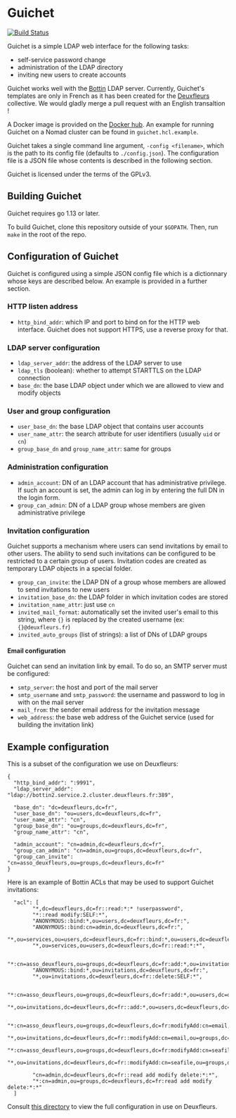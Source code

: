 # Guichet

[![Build Status](https://drone.deuxfleurs.fr/api/badges/Deuxfleurs/guichet/status.svg)](https://drone.deuxfleurs.fr/Deuxfleurs/guichet)

Guichet is a simple LDAP web interface for the following tasks:

- self-service password change
- administration of the LDAP directory
- inviting new users to create accounts

Guichet works well with the [Bottin](https://bottin.eu) LDAP server.
Currently, Guichet's templates are only in French as it has been created for
the [Deuxfleurs](https://deuxfleurs.fr) collective.
We would gladly merge a pull request with an English transaltion !

A Docker image is provided on the [Docker hub](https://hub.docker.com/r/lxpz/guichet_amd64).
An example for running Guichet on a Nomad cluster can be found in `guichet.hcl.example`.

Guichet takes a single command line argument, `-config <filename>`, which is the
path to its config file (defaults to `./config.json`).
The configuration file is a JSON file whose contents is described in the following section.

Guichet is licensed under the terms of the GPLv3.


## Building Guichet

Guichet requires go 1.13 or later.

To build Guichet, clone this repository outside of your `$GOPATH`.
Then, run `make` in the root of the repo.


## Configuration of Guichet

Guichet is configured using a simple JSON config file which is a dictionnary whose keys
are described below. An example is provided in a further section.

### HTTP listen address

- `http_bind_addr`: which IP and port to bind on for the HTTP web interface. Guichet does not support HTTPS, use a reverse proxy for that.

### LDAP server configuration

- `ldap_server_addr`: the address of the LDAP server to use
- `ldap_tls` (boolean): whether to attempt STARTTLS on the LDAP connection
- `base_dn`: the base LDAP object under which we are allowed to view and modify objects

### User and group configuration

- `user_base_dn`: the base LDAP object that contains user accounts
- `user_name_attr`: the search attribute for user identifiers (usually `uid` or `cn`)
- `group_base_dn` and `group_name_attr`: same for groups

### Administration configuration

- `admin_account`: DN of an LDAP account that has administrative privilege. If such an account is set, the admin can log in by entering the full DN in the login form.
- `group_can_admin`: DN of a LDAP group whose members are given administrative privilege

### Invitation configuration

Guichet supports a mechanism where users can send invitations by email to other users.
The ability to send such invitations can be configured to be restricted to a certain group of users.
Invitation codes are created as temporary LDAP objects in a special folder.

- `group_can_invite`: the LDAP DN of a group whose members are allowed to send invitations to new users
- `invitation_base_dn`: the LDAP folder in which invitation codes are stored
- `invitation_name_attr`: just use `cn`
- `invited_mail_format`: automatically set the invited user's email to this string, where `{}` is replaced by the created username (ex: `{}@deuxfleurs.fr`)
- `invited_auto_groups` (list of strings): a list of DNs of LDAP groups

#### Email configuration

Guichet can send an invitation link by email. To do so, an SMTP server must be configured:

- `smtp_server`: the host and port of the mail server
- `smtp_username` and `smtp_password`: the username and password to log in with on the mail server
- `mail_from`: the sender email address for the invitation message
- `web_address`: the base web address of the Guichet service (used for building the invitation link)

## Example configuration

This is a subset of the configuration we use on Deuxfleurs:

```
{
  "http_bind_addr": ":9991",
  "ldap_server_addr": "ldap://bottin2.service.2.cluster.deuxfleurs.fr:389",

  "base_dn": "dc=deuxfleurs,dc=fr",
  "user_base_dn": "ou=users,dc=deuxfleurs,dc=fr",
  "user_name_attr": "cn",
  "group_base_dn": "ou=groups,dc=deuxfleurs,dc=fr",
  "group_name_attr": "cn",

  "admin_account": "cn=admin,dc=deuxfleurs,dc=fr",
  "group_can_admin": "cn=admin,ou=groups,dc=deuxfleurs,dc=fr",
  "group_can_invite": "cn=asso_deuxfleurs,ou=groups,dc=deuxfleurs,dc=fr"
}
```

Here is an example of Bottin ACLs that may be used to support Guichet invitations:

```
  "acl": [
		"*,dc=deuxfleurs,dc=fr::read:*:* !userpassword",
		"*::read modify:SELF:*",
		"ANONYMOUS::bind:*,ou=users,dc=deuxfleurs,dc=fr:",
		"ANONYMOUS::bind:cn=admin,dc=deuxfleurs,dc=fr:",
		"*,ou=services,ou=users,dc=deuxfleurs,dc=fr::bind:*,ou=users,dc=deuxfleurs,dc=fr:*",
		"*,ou=services,ou=users,dc=deuxfleurs,dc=fr::read:*:*",

		"*:cn=asso_deuxfleurs,ou=groups,dc=deuxfleurs,dc=fr:add:*,ou=invitations,dc=deuxfleurs,dc=fr:*",
		"ANONYMOUS::bind:*,ou=invitations,dc=deuxfleurs,dc=fr:",
		"*,ou=invitations,dc=deuxfleurs,dc=fr::delete:SELF:*",

		"*:cn=asso_deuxfleurs,ou=groups,dc=deuxfleurs,dc=fr:add:*,ou=users,dc=deuxfleurs,dc=fr:*",
		"*,ou=invitations,dc=deuxfleurs,dc=fr::add:*,ou=users,dc=deuxfleurs,dc=fr:*",

		"*:cn=asso_deuxfleurs,ou=groups,dc=deuxfleurs,dc=fr:modifyAdd:cn=email,ou=groups,dc=deuxfleurs,dc=fr:*",
		"*,ou=invitations,dc=deuxfleurs,dc=fr::modifyAdd:cn=email,ou=groups,dc=deuxfleurs,dc=fr:*",
		"*:cn=asso_deuxfleurs,ou=groups,dc=deuxfleurs,dc=fr:modifyAdd:cn=seafile,ou=groups,dc=deuxfleurs,dc=fr:*",
		"*,ou=invitations,dc=deuxfleurs,dc=fr::modifyAdd:cn=seafile,ou=groups,dc=deuxfleurs,dc=fr:*",

		"cn=admin,dc=deuxfleurs,dc=fr::read add modify delete:*:*",
		"*:cn=admin,ou=groups,dc=deuxfleurs,dc=fr:read add modify delete:*:*"
  ]
```

Consult [this directory](https://git.deuxfleurs.fr/Deuxfleurs/deuxfleurs.fr/src/branch/master/consul/configuration/directory)
to view the full configuration in use on Deuxfleurs.
